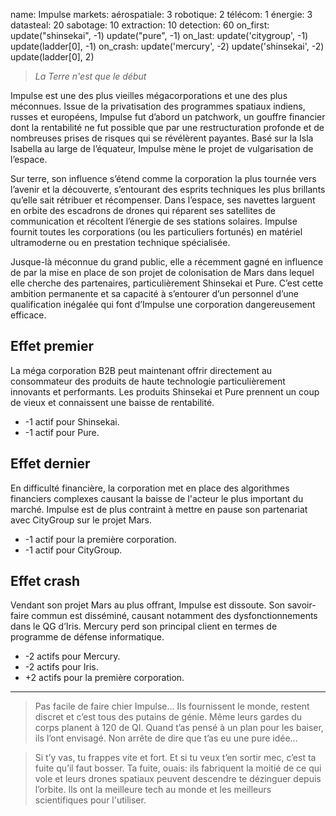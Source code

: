 name: Impulse
markets:
    aérospatiale: 3
    robotique: 2
    télécom: 1
    énergie: 3
datasteal: 20
sabotage: 10
extraction: 10
detection: 60
on_first:
    update("shinsekai", -1)
    update("pure", -1)
on_last:
    update('citygroup', -1)
    update(ladder[0], -1)
on_crash:
    update('mercury', -2)
    update('shinsekai', -2)
    update(ladder[0], 2)

> *La Terre n'est que le début*

Impulse est une des plus vieilles mégacorporations et une des plus méconnues. Issue de la privatisation des programmes spatiaux indiens, russes et européens, Impulse fut d’abord un patchwork, un gouffre financier dont la rentabilité ne fut possible que par une restructuration profonde et de nombreuses prises de risques qui se révélèrent payantes. Basé sur la Isla Isabella au large de l’équateur, Impulse mène le projet de vulgarisation de l’espace. 

Sur terre, son influence s’étend comme la corporation la plus tournée vers l’avenir et la découverte, s’entourant des esprits techniques les plus brillants qu’elle sait rétribuer et récompenser. Dans l’espace, ses navettes larguent en orbite des escadrons de drones qui réparent ses satellites de communication et récoltent l’énergie de ses stations solaires. Impulse fournit toutes les corporations (ou les particuliers fortunés) en matériel ultramoderne ou en prestation technique spécialisée. 

Jusque-là méconnue du grand public, elle a récemment gagné en influence de par la mise en place de son projet de colonisation de Mars dans lequel elle cherche des partenaires, particulièrement Shinsekai et Pure. C’est cette ambition permanente et sa capacité à s’entourer d’un personnel d’une qualification inégalée qui font d’Impulse une corporation dangereusement efficace.

## Effet premier
La méga corporation B2B peut maintenant offrir directement au consommateur des produits de haute technologie particulièrement innovants et performants. Les produits Shinsekai et Pure prennent un coup de vieux et connaissent une baisse de rentabilité.

* -1 actif pour Shinsekai.
* -1 actif pour Pure.

## Effet dernier
En difficulté financière, la corporation met en place des algorithmes financiers complexes causant la baisse de l'acteur le plus important du marché. Impulse est de plus contraint à mettre en pause son partenariat avec CityGroup sur le projet Mars.

* -1 actif pour la première corporation.
* -1 actif pour CityGroup.

## Effet crash
Vendant son projet Mars au plus offrant, Impulse est dissoute. Son savoir-faire commun est disséminé, causant notamment des dysfonctionnements dans le QG d’Iris. Mercury perd son principal client en termes de programme de défense informatique.

* -2 actifs pour Mercury.
* -2 actifs pour Iris.
* +2 actifs pour la première corporation.

----

>Pas facile de faire chier Impulse… Ils fournissent le monde, restent discret et c’est tous des putains de génie. Même leurs gardes du corps planent à 120 de QI. Quand t’as pensé à un plan pour les baiser, ils l’ont envisagé. Non arrête de dire que t’as eu une pure idée… 

>Si t’y vas, tu frappes vite et fort. Et si tu veux t’en sortir mec, c’est ta fuite qu’il faut bosser. Ta fuite, ouais: ils fabriquent la moitié de ce qui vole et leurs drones spatiaux peuvent descendre te dézinguer depuis l’orbite. Ils ont la meilleure tech au monde et les meilleurs scientifiques pour l'utiliser.
